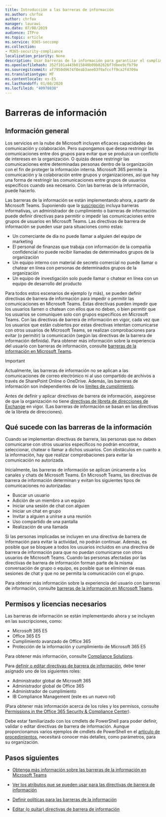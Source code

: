 ```yaml
---
title: Introducción a las barreras de información
ms.author: chrfox
author: chrfox
manager: laurawi
ms.date: 07/08/2019
audience: ITPro
ms.topic: article
ms.service: O365-seccomp
ms.collection:
- M365-security-compliance
localization_priority: None
description: Usar barreras de la información para garantizar el cumplimiento de la comunicación mediante Microsoft Teams en su organización.
ms.openlocfilehash: 352f101a443b015840b09b82626f7dbee9cfb79e
ms.sourcegitcommit: af7950d9674f0eab3aee03f9afccff9ca2f4709a
ms.translationtype: MT
ms.contentlocale: es-ES
ms.lasthandoff: 01/08/2020
ms.locfileid: "40970838"
---
```

# <a name="information-barriers"></a>Barreras de información

## <a name="overview"></a>Información general

Los servicios en la nube de Microsoft incluyen eficaces capacidades de comunicación y colaboración. Pero supongamos que desea restringir las comunicaciones entre dos grupos para evitar que se produzca un conflicto de intereses en la organización. O quizás desee restringir las comunicaciones entre determinadas personas dentro de la organización con el fin de proteger la información interna. Microsoft 365 permite la comunicación y la colaboración entre grupos y organizaciones, así que hay una forma de restringir las comunicaciones entre grupos de usuarios específicos cuando sea necesario. Con las barreras de la información, puede hacerlo. 

Las barreras de la información se están implementando ahora, a partir de Microsoft Teams. Suponiendo que la [suscripción](#required-licenses-and-permissions) incluya barreras informativas, un administrador de cumplimiento o barreras de información puede definir directivas para permitir o impedir las comunicaciones entre grupos de usuarios en Microsoft Teams. Las directivas de barrera de información se pueden usar para situaciones como estas:

- Un comerciante de día no puede llamar a alguien del equipo de marketing
- El personal de finanzas que trabaja con información de la compañía confidencial no puede recibir llamadas de determinados grupos de la organización
- Un equipo interno con material de secreto comercial no puede llamar o chatear en línea con personas de determinados grupos de la organización
- Un equipo de investigación solo puede llamar o chatear en línea con un equipo de desarrollo del producto

Para todos estos escenarios de ejemplo (y más), se pueden definir directivas de barrera de información para impedir o permitir las comunicaciones en Microsoft Teams. Estas directivas pueden impedir que los usuarios llamen o chatean con ellos que no deben, o bien permitir que los usuarios se comuniquen solo con grupos específicos en Microsoft Teams. Con las directivas de barrera de información en vigor, cada vez que los usuarios que están cubiertos por estas directivas intentan comunicarse con otros usuarios de Microsoft Teams, se realizan comprobaciones para evitar (o permitir) la comunicación (según las directivas de la barrera de información definida). Para obtener más información sobre la experiencia del usuario con barreras de información, consulte [barreras de la información en Microsoft Teams](https://docs.microsoft.com/MicrosoftTeams/information-barriers-in-teams).

> [!IMPORTANT]
> Actualmente, las barreras de información no se aplican a las comunicaciones de correo electrónico ni al uso compartido de archivos a través de SharePoint Online o OneDrive. Además, las barreras de información son independientes de los [límites de cumplimiento](tagging-and-assessment-in-advanced-ediscovery.md).<p>Antes de definir y aplicar directivas de barrera de información, asegúrese de que la organización no tiene [directivas de libreta de direcciones de Exchange](https://docs.microsoft.com/exchange/address-books/address-book-policies/address-book-policies) en vigor. (Las barreras de información se basan en las directivas de la libreta de direcciones). 

## <a name="what-happens-with-information-barriers"></a>Qué sucede con las barreras de la información

Cuando se implementan directivas de barrera, las personas que no deben comunicarse con otros usuarios específicos no podrán encontrar, seleccionar, chatear o llamar a dichos usuarios. Con obstáculos en cuanto a la información, hay que realizar comprobaciones para evitar la comunicación no autorizada.

Inicialmente, las barreras de información se aplican únicamente a los canales y chats de Microsoft Teams. En Microsoft Teams, las directivas de barrera de información determinan y evitan los siguientes tipos de comunicaciones no autorizadas:
- Buscar un usuario
- Adición de un miembro a un equipo
- Iniciar una sesión de chat con alguien
- Iniciar un chat en grupo
- Invitar a alguien a unirse a una reunión
- Uso compartido de una pantalla
- Realización de una llamada 

Si las personas implicadas se incluyen en una directiva de barrera de información para evitar la actividad, no podrán continuar. Además, es posible que se bloquee a todos los usuarios incluidos en una directiva de barrera de información para que no puedan comunicarse con otros usuarios de Microsoft Teams. Cuando las personas afectadas por las directivas de barrera de información forman parte de la misma conversación de grupo o equipo, es posible que se eliminen de esas sesiones de chat y que no se permita la comunicación con el grupo.

Para obtener más información sobre la experiencia del usuario con barreras de información, consulte [barreras de la información en Microsoft Teams](https://docs.microsoft.com/MicrosoftTeams/information-barriers-in-teams).

## <a name="required-licenses-and-permissions"></a>Permisos y licencias necesarios

Las barreras de información se están implementando ahora y se incluyen en las suscripciones, como:

- Microsoft 365 E5
- Office 365 E5
- Cumplimiento avanzado de Office 365
- Protección de la información y cumplimiento de Microsoft 365 E5

Para obtener más información, consulte [Compliance Solutions](https://products.office.com/business/security-and-compliance/compliance-solutions).

Para [definir o editar directivas de barrera de información](information-barriers-policies.md), debe tener asignado uno de los siguientes roles:

- Administrador global de Microsoft 365
- Administrador global de Office 365
- Administrador de cumplimiento
- IB Compliance Management (este es un nuevo rol)

(Para obtener más información acerca de los roles y los permisos, consulte [Permissions in the Office 365 Security & Compliance Center](../security/office-365-security/protect-against-threats.md)).

Debe estar familiarizado con los cmdlets de PowerShell para poder definir, validar o editar directivas de barrera de información. Aunque proporcionamos varios ejemplos de cmdlets de PowerShell en el [artículo de procedimientos](information-barriers-policies.md), necesitará conocer más detalles, como parámetros, para su organización.

## <a name="next-steps"></a>Pasos siguientes

- [Obtenga más información sobre las barreras de la información en Microsoft Teams](https://docs.microsoft.com/MicrosoftTeams/information-barriers-in-teams)

- [Ver los atributos que se pueden usar para las directivas de barrera de información](information-barriers-attributes.md)

- [Definir políticas para las barreras de la información](information-barriers-policies.md)

- [Editar (o quitar) directivas de barrera de información](information-barriers-edit-segments-policies.md) 
